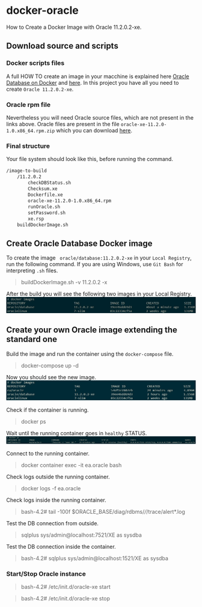 # docker-oracle

How to Create a Docker Image with Oracle 11.2.0.2-xe.

## Download source and scripts

### Docker scripts files
A full HOW TO create an image in your macchine is explained here [Oracle Database on Docker](https://github.com/oracle/docker-images/blob/master/OracleDatabase/SingleInstance)
and [here](https://github.com/oracle/docker-images/tree/master/OracleDatabase/SingleInstance).
In this project you have all you need to create ```Oracle 11.2.0.2-xe```. 

### Oracle rpm file
Nevertheless you will need Oracle source files, which are not present in the links above. 
Oracle files are present in the file ```oracle-xe-11.2.0-1.0.x86_64.rpm.zip``` which you can download [here](http://download.xskernel.org/soft/linux-rpm/).

### Final structure
Your file system should look like this, before running the command.
```
/image-to-build
	/11.2.0.2
		checkDBStatus.sh
		Checksum.xe
		Dockerfile.xe
		oracle-xe-11.2.0-1.0.x86_64.rpm
		runOracle.sh
		setPassword.sh
		xe.rsp
	buildDockerImage.sh
```	

## Create Oracle Database Docker image

To create the image ```	oracle/database:11.2.0.2-xe``` in your ```Local Registry```, run the following command. If you are using Windows, use ```Git Bash``` for interpreting ```.sh``` files.
 
>buildDockerImage.sh -v 11.2.0.2 -x

After the build you will see the following two images in your Local Registry.
![Images](./doc/docker_images_oracle_standard.jpg)


## Create your own Oracle image extending the standard one

Build the image and run the container using the ```docker-compose``` file.
>docker-compose up -d

Now you should see the new image.
![Images](./doc/docker_images_oracle_customized.jpg)

Check if the container is running.
>docker ps

Wait until the running container goes in ```healthy``` STATUS.
![Images](./doc/docker_container_oracle_customized.jpg)

Connect to the running container.
>docker container exec -it ea.oracle bash

Check logs outside the running container. 
>docker logs -f ea.oracle

Check logs inside the running container.
>bash-4.2# tail -100f $ORACLE_BASE/diag/rdbms/*/*/trace/alert*.log

Test the DB connection from outside.
>sqlplus sys/admin@localhost:7521/XE as sysdba

Test the DB connection inside the container.
>bash-4.2# sqlplus sys/admin@localhost:1521/XE as sysdba

### Start/Stop Oracle instance
>bash-4.2# /etc/init.d/oracle-xe start

>bash-4.2# /etc/init.d/oracle-xe stop